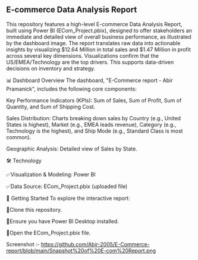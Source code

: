 E-commerce Data Analysis Report
-----------------------------------------------------------------------
This repository features a high-level E-commerce Data Analysis Report, built using Power BI (ECom_Project.pbix), designed to offer stakeholders an immediate and detailed view of overall business performance, as illustrated by the dashboard image. The report translates raw data into actionable insights by visualizing $12.64 Million in total sales and $1.47 Million in profit across several key dimensions. Visualizations confirm that the US/EMEA/Technology are the top drivers. This supports data-driven decisions on inventory and strategy.

📊 Dashboard Overview
The dashboard, "E-Commerce report - Abir Pramanick", includes the following core components:

Key Performance Indicators (KPIs): Sum of Sales, Sum of Profit, Sum of Quantity, and Sum of Shipping Cost.

Sales Distribution: Charts breaking down sales by Country (e.g., United States is highest), Market (e.g., EMEA leads revenue), Category (e.g., Technology is the highest), and Ship Mode (e.g., Standard Class is most common).

Geographic Analysis: Detailed view of Sales by State.

🛠️ Technology

✅Visualization & Modeling: Power BI

✅Data Source: ECom_Project.pbix (uploaded file)

🚀 Getting Started
To explore the interactive report:

🔵Clone this repository.

🔵Ensure you have Power BI Desktop installed.

🔵Open the ECom_Project.pbix file.

Screenshot :- https://github.com/Abir-2005/E-Commerce-report/blob/main/Snapshot%20of%20E-com%20Report.png
